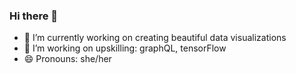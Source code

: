 ### Hi there 👋

- 🔭 I’m currently working on creating beautiful data visualizations
- 🌱 I’m working on upskilling: graphQL, tensorFlow
- 😄 Pronouns: she/her
